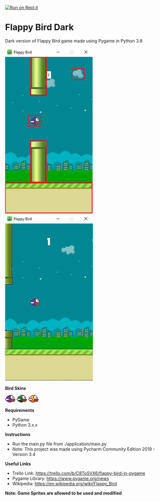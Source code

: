 [![Run on Repl.it](https://repl.it/badge/github.com/isakurbanov744/flappy-bird-dark)](https://repl.it/@isakurbanov/flappy-bird-dark)
# Flappy Bird Dark
Dark version of Flappy Bird game made using Pygame in Python 3.8

![Preview of the Image](images/game-04.JPG)
![Preview of the Image](images/game-03.JPG)

**Bird Skins**

![First Bird](src/sprites/bird-mid-flap.png)
![Second Bird](src/sprites/green-bird-mid-flap.png)
![Third Bird](src/sprites/yellow-bird-mid-flap.png)

**Requirements**

- PyGame
- Python 3.x.x

**Instructions**
- Run the main.py file from ./application/main.py
- Note: This project was made using Pycharm Community Edition 2019 - Version 3.4

**Useful Links**

- Trello Link: https://trello.com/b/C8ToSVX6/flappy-bird-in-pygame
- Pygame Library: https://www.pygame.org/news
- Wikipedia: https://en.wikipedia.org/wiki/Flappy_Bird

**Note: Game Sprites are allowed to be used and modified**

